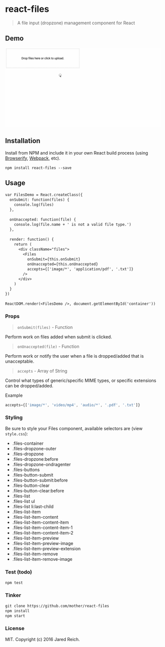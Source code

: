 react-files
=======================

> A file input (dropzone) management component for React

## Demo

![Alt text](/demo.gif?raw=true "Demo")

## Installation

Install from NPM and include it in your own React build process (using [Browserify](http://browserify.org), [Webpack](http://webpack.github.io/), etc).

```
npm install react-files --save
```

## Usage

```
var FilesDemo = React.createClass({
  onSubmit: function(files) {
    console.log(files)
  },

  onUnaccepted: function(file) {
    console.log(file.name + ' is not a valid file type.')
  },

  render: function() {
    return (
      <div className="files">
        <Files
          onSubmit={this.onSubmit}
          onUnaccepted={this.onUnaccepted}
          accepts={['image/*', 'application/pdf', '.txt']}
        />
      </div>
    )
  }
})

ReactDOM.render(<FilesDemo />, document.getElementById('container'))
```

### Props


> `onSubmit(files)` - Function

Perform work on files added when submit is clicked.

> `onUnaccepted(file)` - Function

Perform work or notify the user when a file is dropped/added that is unacceptable.

> `accepts` - Array of String

Control what types of generic/specific MIME types, or specific extensions can be dropped/added.

Example
```js
accepts={['image/*', 'video/mp4', 'audio/*', '.pdf', '.txt']}
```

### Styling

Be sure to style your Files component, available selectors are (view `style.css`):
- .files-container
- .files-dropzone-outer
- .files-dropzone
- .files-dropzone:before
- .files-dropzone-ondragenter
- .files-buttons
- .files-button-submit
- .files-button-submit:before
- .files-button-clear
- .files-button-clear:before
- .files-list
- .files-list ul
- .files-list li:last-child
- .files-list-item
- .files-list-item-content
- .files-list-item-content-item
- .files-list-item-content-item-1
- .files-list-item-content-item-2
- .files-list-item-preview
- .files-list-item-preview-image
- .files-list-item-preview-extension
- .files-list-item-remove
- .files-list-item-remove-image

### Test (todo)

```
npm test
```

### Tinker

```
git clone https://github.com/mother/react-files
npm install
npm start
```

### License

MIT. Copyright (c) 2016 Jared Reich.
